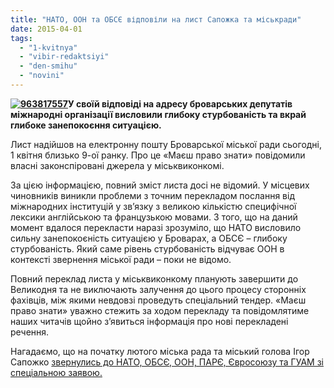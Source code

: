 ```yaml
---
title: "НАТО, ООН та ОБСЄ відповіли на лист Сапожка та міськради"
date: 2015-04-01
tags: 
  - "1-kvitnya"
  - "vibir-redaktsiyi"
  - "den-smihu"
  - "novini"
---
```


**[![963817557](https://mpz.brovary.org/wp-content/uploads/2015/04/963817557.jpg)](https://mpz.brovary.org/wp-content/uploads/2015/04/963817557.jpg)У своїй відповіді на адресу броварських депутатів міжнародні організації висловили глибоку стурбованість та вкрай глибоке занепокоєння ситуацією.**

Лист надійшов на електронну пошту Броварської міської ради сьогодні, 1 квітня близько 9-ої ранку. Про це «Маєш право знати» повідомили власні законспіровані джерела у міськвиконкомі.

За цією інформацією, повний зміст листа досі не відомий. У місцевих чиновників виникли проблеми з точним перекладом послання від міжнародних інституцій у зв’язку з великою кількістю специфічної лексики англійською та французькою мовами. З того, що на даний момент вдалося перекласти наразі зрозуміло, що НАТО висловило сильну занепокоєність ситуацією у Броварах, а ОБСЄ – глибоку стурбованість. Який саме рівень стурбованість відчуває ООН в контексті звернення міської ради – поки не відомо.

Повний переклад листа у міськвиконкому планують завершити до Великодня та не виключають залучення до цього процесу сторонніх фахівців, між якими невдовзі проведуть спеціальний тендер. «Маєш право знати» уважно стежить за ходом перекладу та повідомлятиме наших читачів щойно з’явиться інформація про нові перекладені речення.

Нагадаємо, що на початку лютого міська рада та міський голова Ігор Сапожко [звернулись до НАТО, ОБСЄ, ООН, ПАРЄ, Євросоюзу та ГУАМ зі спеціальною заявою.](https://mpz.brovary.org/sapozhko-ta-miskrada-zvernulis-do-oon-ta-nato-shhodo-vidsutnosti-rizanenka-na-zasidanni-parlamentu/)
